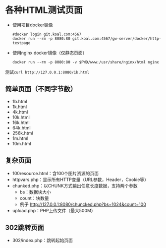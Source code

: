 # 各种HTML测试页面

- 使用项目docker镜像

    ```shell
    #docker login git.koal.com:4567
    docker run --rm -p 8080:80 git.koal.com:4567/gw-server/docker/http-testpage
    ```

- 使用nginx docker镜像（仅静态页面）

    ```shell
    docker run --rm -p 8080:80 -v $PWD/www:/usr/share/nginx/html nginx
    ```

测试`curl http://127.0.0.1:8080/1k.html`

## 简单页面（不同字节数）
- 1b.html
- 1k.html
- 4k.html
- 10k.html
- 16k.html
- 64k.html
- 256k.html
- 1m.html
- 10m.html

## 复杂页面
- 100resource.html：含100个图片资源的页面
- httpvars.php：显示所有HTTP变量（URL参数，Header，Cookie等）
- chunked.php：以CHUNK方式输出任意长度数据，支持两个参数
  - bs：数据块大小
  - count：块数量
  - 例子 http://127.0.0.1:8080/chuncked.php?bs=1024&count=100
- upload.php：PHP上传文件（最大500M）

## 302跳转页面
- 302/index.php：跳转起始页面
